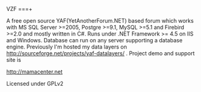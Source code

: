 VZF
===+

A free open source YAF(YetAnotherForum.NET) based forum which works with MS SQL Server >=2005, Postgre >=9.1, MySQL >=5.1 and Firebird >=2.0 and mostly written in C#. Runs under .NET Framework >= 4.5 on IIS and Windows. Database can run on any server supporting a database engine. Previously I'm hosted my data layers on http://sourceforge.net/projects/yaf-datalayers/ . Project demo and support site is

http://mamacenter.net 

Licensed under GPLv2
